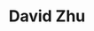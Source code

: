 ---
layout: home
home_text: Financial Mathematics student, enthuasistic about financial markets and actuarial science. 
title: David Zhu
---